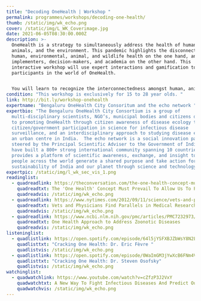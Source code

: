 ```yaml
---
title: "Decoding OneHealth | Workshop "
permalink: programmes/workshops/decoding-one-health/
thumb: /static/img/wk_echo.png
cover: /static/img/L_WK_Coverimage.jpg
date: 2021-06-05T08:30:00.000Z
description: >-
  OneHealth is a strategy to simultaneously address the health of humans,
  animals, and the environment. This pandemic highlights the disconnect among
  human, environmental, animal, and wildlife health on the one hand, and
  implementers, decision-makers, and academia on the other hand. This
  interactive workshop will use expert interactions and gamification to engage
  participants in the world of OneHealth.  


  You will learn to recognize the interconnectedness amongst human, animal and environmental health, identify the need for and use of current OneHealth strategies at local, national and global levels, and understand how OneHealth strategies can be used in your homes and communities to improve human and environmental wellbeing. We are all OneHealth, and OneHealth is for all of us. Join us to learn how you, and everything around you is a vital part of our planet’s future.
condition: "This workshop is exclusively for 15 to 28 year olds. "
link: http://bit.ly/workshop-onehealth
expertname: "Bengaluru OneHealth City Consoritum and the echo network "
expertbio: "The Bengaluru OneHealth City Consortium is a group of
  multi-disciplinary scientists, NGO’s, municipal bodies and citizens dedicated
  to promoting OneHealth through citizen awareness of disease ecology themes,
  citizen/government participation in science for infectious disease
  surveillance, and an interdisciplinary approach to studying disease ecology at
  an urban centre in India.  The echo network is a social innovation partnership
  steered by the Principal Scientific Adviser to the Government of India. They
  have built a 800+ strong international community spanning 10 countries that
  provides a platform of scientific awareness, exchange, and insight to enable
  people across the world generate a shared purpose and take action for the
  sustainability of India and our planet through science and technology. "
expertpic: /static/img/l_wk_sec_vis_1.png
readinglist:
  - quadreadlink: https://theconversation.com/the-one-health-concept-must-prevail-to-allow-us-to-prevent-pandemics-148378
    quadreadtxt: The 'One Health' Concept Must Prevail To Allow Us To Prevent Pandemics
    quadreadvis: /static/img/wk_echo.png
  - quadreadlink: https://www.nytimes.com/2012/09/11/science/vets-and-physicians-find-parallels-in-medical-research.html?_r=1&smid=tw-share
    quadreadtxt: Vets and Physicians Find Parallels in Medical Research
    quadreadvis: /static/img/wk_echo.png
  - quadreadlink: https://www.ncbi.nlm.nih.gov/pmc/articles/PMC7232973/#:~:text=One%20Health%20(OH)%20is%20a,plants%2C%20and%20their%20shared%20environment
    quadreadtxt: One Health Approach to Address Zoonotic Diseases
    quadreadvis: /static/img/wk_echo.png
listeninglist:
  - quadlistlink: https://open.spotify.com/episode/64l5jYSFXBJZbWsY8N2LOs
    quadlisttxt: "Cracking One Health: Dr. Eric Fèvre "
    quadlistvis: /static/img/wk_echo.png
  - quadlistlink: https://open.spotify.com/episode/0WaImGM3jYwXcB6FNm4VGv
    quadlisttxt: "Cracking One Health: Dr. Steven Osofsky"
    quadlistvis: /static/img/wk_echo.png
watchinglist:
  - quadwatchlink: https://www.youtube.com/watch?v=cZfzP3J2VxY
    quadwatchtxt: A New Way To Fight Infectious Diseases And Predict Outbreaks
    quadwatchvis: /static/img/wk_echo.png
---
```

